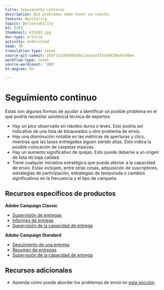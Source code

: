 ```yaml
---
title: Seguimiento continuo
description: Qué problemas debe tener en cuenta.
feature: Monitoring
topics: Deliverability
kt: 5263
thumbnail: kt5263.jpg
doc-type: article
activity: understand
team: TM
translation-type: tm+mt
source-git-commit: 283f1cb2bb40818e11daa1a3753e8428b47e08ee
workflow-type: tm+mt
source-wordcount: '203'
ht-degree: 9%

---
```



# Seguimiento continuo

Estas son algunas formas de ayudar a identificar un posible problema en el que podría necesitar asistencia técnica de expertos:

* Hay un pico observado en rebotes duros o leves. Esto podría ser indicativo de una lista de bloqueados u otro problema de envío.
* Hay una disminución notable en las métricas de aperturas y clics, mientras que las tasas entregadas siguen siendo altas. Esto indica la posible colocación de carpetas masivas.
* Hay un aumento significativo de quejas. Esto puede deberse a un origen de lista de baja calidad.
* Tiene cualquier iniciativa estratégica que pueda afectar a la capacidad de envío. Estas incluyen, entre otras cosas, adquisición de suscriptores, estrategias de participación, estrategias de temporada o cambios significativos en la frecuencia y el tipo de campaña.

## Recursos específicos de productos

**Adobe Campaign Classic**

* [Supervisión de entregas](https://experienceleague.adobe.com/docs/campaign-classic/using/sending-messages/monitoring-deliveries/about-delivery-monitoring.html)
* [Informes de entrega](https://experienceleague.adobe.com/docs/campaign-classic/using/reporting/reports-on-deliveries/delivery-reports.html)
* [Supervisión de la capacidad de entrega](https://experienceleague.adobe.com/docs/campaign-classic/using/sending-messages/deliverability-management/monitoring-deliverability.html)

**Adobe Campaign Standard**

* [Seguimiento de una entrega](https://experienceleague.adobe.com/docs/campaign-standard/using/testing-and-sending/monitoring-messages/monitoring-a-delivery.html)
* [Resumen de entregas](https://docs-author-stg.corp.adobe.com/content/help/en/campaign-standard/using/reporting/list-of-reports/delivery-summary.html)
* [Supervisión de la capacidad de entrega](https://experienceleague.adobe.com/docs/campaign-standard/using/testing-and-sending/managing-deliverability/monitor-deliverability.html?lang=en#testing-and-sending)

## Recursos adicionales

* Aprenda cómo puede abordar los problemas de envío en [esta sección](/help/additional-resources/troubleshooting.md).
